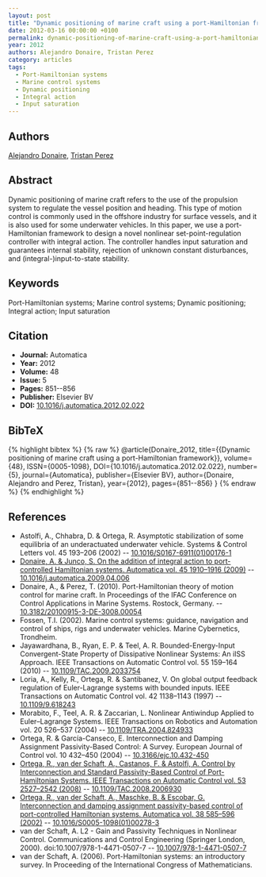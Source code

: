 ```yaml
---
layout: post
title: "Dynamic positioning of marine craft using a port-Hamiltonian framework"
date: 2012-03-16 00:00:00 +0100
permalink: dynamic-positioning-of-marine-craft-using-a-port-hamiltonian-framework
year: 2012
authors: Alejandro Donaire, Tristan Perez
category: articles
tags:
  - Port-Hamiltonian systems
  - Marine control systems
  - Dynamic positioning
  - Integral action
  - Input saturation
---
```

 
## Authors
[Alejandro Donaire](authors/alejandro_donaire), [Tristan Perez](authors/tristan_perez)
 
## Abstract
Dynamic positioning of marine craft refers to the use of the propulsion system to regulate the vessel position and heading. This type of motion control is commonly used in the offshore industry for surface vessels, and it is also used for some underwater vehicles. In this paper, we use a port-Hamiltonian framework to design a novel nonlinear set-point-regulation controller with integral action. The controller handles input saturation and guarantees internal stability, rejection of unknown constant disturbances, and (integral-)input-to-state stability.
 
## Keywords
Port-Hamiltonian systems; Marine control systems; Dynamic positioning; Integral action; Input saturation
 
## Citation
- **Journal:** Automatica
- **Year:** 2012
- **Volume:** 48
- **Issue:** 5
- **Pages:** 851--856
- **Publisher:** Elsevier BV
- **DOI:** [10.1016/j.automatica.2012.02.022](https://doi.org/10.1016/j.automatica.2012.02.022)
 
## BibTeX
{% highlight bibtex %}
{% raw %}
@article{Donaire_2012,
  title={{Dynamic positioning of marine craft using a port-Hamiltonian framework}},
  volume={48},
  ISSN={0005-1098},
  DOI={10.1016/j.automatica.2012.02.022},
  number={5},
  journal={Automatica},
  publisher={Elsevier BV},
  author={Donaire, Alejandro and Perez, Tristan},
  year={2012},
  pages={851--856}
}
{% endraw %}
{% endhighlight %}
 
## References
- Astolfi, A., Chhabra, D. & Ortega, R. Asymptotic stabilization of some equilibria of an underactuated underwater vehicle. Systems &amp; Control Letters vol. 45 193–206 (2002) -- [10.1016/S0167-6911(01)00176-1](https://doi.org/10.1016/S0167-6911(01)00176-1)
- [Donaire, A. & Junco, S. On the addition of integral action to port-controlled Hamiltonian systems. Automatica vol. 45 1910–1916 (2009)](on-the-addition-of-integral-action-to-port-controlled-hamiltonian-systems) -- [10.1016/j.automatica.2009.04.006](https://doi.org/10.1016/j.automatica.2009.04.006)
- Donaire, A., & Perez, T. (2010). Port-Hamiltonian theory of motion control for marine craft. In Proceedings of the IFAC Conference on Control Applications in Marine Systems. Rostock, Germany. -- [10.3182/20100915-3-DE-3008.00054](https://doi.org/10.3182/20100915-3-DE-3008.00054)
- Fossen, T.I. (2002). Marine control systems: guidance, navigation and control of ships, rigs and underwater vehicles. Marine Cybernetics, Trondheim.
- Jayawardhana, B., Ryan, E. P. & Teel, A. R. Bounded-Energy-Input Convergent-State Property of Dissipative Nonlinear Systems: An iISS Approach. IEEE Transactions on Automatic Control vol. 55 159–164 (2010) -- [10.1109/TAC.2009.2033754](https://doi.org/10.1109/TAC.2009.2033754)
- Loria, A., Kelly, R., Ortega, R. & Santibanez, V. On global output feedback regulation of Euler-Lagrange systems with bounded inputs. IEEE Transactions on Automatic Control vol. 42 1138–1143 (1997) -- [10.1109/9.618243](https://doi.org/10.1109/9.618243)
- Morabito, F., Teel, A. R. & Zaccarian, L. Nonlinear Antiwindup Applied to Euler–Lagrange Systems. IEEE Transactions on Robotics and Automation vol. 20 526–537 (2004) -- [10.1109/TRA.2004.824933](https://doi.org/10.1109/TRA.2004.824933)
- Ortega, R. & García-Canseco, E. Interconnection and Damping Assignment Passivity-Based Control: A Survey. European Journal of Control vol. 10 432–450 (2004) -- [10.3166/ejc.10.432-450](https://doi.org/10.3166/ejc.10.432-450)
- [Ortega, R., van der Schaft, A., Castanos, F. & Astolfi, A. Control by Interconnection and Standard Passivity-Based Control of Port-Hamiltonian Systems. IEEE Transactions on Automatic Control vol. 53 2527–2542 (2008)](control-by-interconnection-and-standard-passivity-based-control-of-port-hamiltonian-systems) -- [10.1109/TAC.2008.2006930](https://doi.org/10.1109/TAC.2008.2006930)
- [Ortega, R., van der Schaft, A., Maschke, B. & Escobar, G. Interconnection and damping assignment passivity-based control of port-controlled Hamiltonian systems. Automatica vol. 38 585–596 (2002)](interconnection-and-damping-assignment-passivity-based-control-of-port-controlled-hamiltonian-systems) -- [10.1016/S0005-1098(01)00278-3](https://doi.org/10.1016/S0005-1098(01)00278-3)
- van der Schaft, A. L2 - Gain and Passivity Techniques in Nonlinear Control. Communications and Control Engineering (Springer London, 2000). doi:10.1007/978-1-4471-0507-7 -- [10.1007/978-1-4471-0507-7](https://doi.org/10.1007/978-1-4471-0507-7)
- van der Schaft, A. (2006). Port-Hamiltonian systems: an introductory survey. In Proceeding of the International Congress of Mathematicians.

